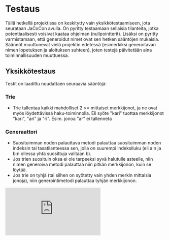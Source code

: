 # Testaus

Tällä hetkellä projektissa on keskitytty vain yksikkötestaamiseen, jota
 seurataan JaCoCon avulla. On pyritty testaamaan sellaisia tilanteita, jotka
 potentiaalisesti voisivat kaataa ohjelman (nullpointterit). Lisäksi on
 pyritty varmistamaan, että generoidut nimet ovat sen hetken sääntöjen
 mukaisia. Säännöt muuttunevat vielä projektin edetessä (esimerkiksi
 generoitavan nimen lopetuksen ja aloituksen suhteen), joten testejä
 päivitetään aina toiminnallisuuden muuttuessa.

## Yksikkötestaus

Testit on laadittu noudattaen seuraavia sääntöjä:

### Trie

- Trie tallentaa kaikki mahdolliset 2 >= mittaiset merkkijonot, ja ne ovat 
myös löydettävissä haku-toiminnolla. Eli syöte "kari" tuottaa merkkijonot 
"kari", "ari" ja "ri". Esim. jonoa "ar" ei tallenneta



### Generaattori

- Suosituimman noden palauttava metodi palauttaa suosituimman noden indeksin tai
 tasatilanteessa sen, jolla on suurempi indeksiluku (eli a:n ja b:n ollessa yhtä 
suosittuja valitaan b).
- Jos trien suosituin oksa ei ole tarpeeksi syvä halutulle asteelle, niin 
nimen generoiva metodi palauttaa niin pitkän merkkijonon, kuin se löytää.
- Jos trie on tyhjä (tai siihen on syötetty vain yhden merkin mittaisia jonoja),
 niin generointimetodi palauttaa tyhjän merkkijonon.

![raportti](https://github.com/ruuskal/NameGenerator-Tira/blob/main/Dokumentaatio/jacocoreport.pdf)
